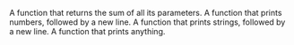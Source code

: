 A function that returns the sum of all its parameters.
A function that prints numbers, followed by a new line.
A function that prints strings, followed by a new line.
A  function that prints anything.
